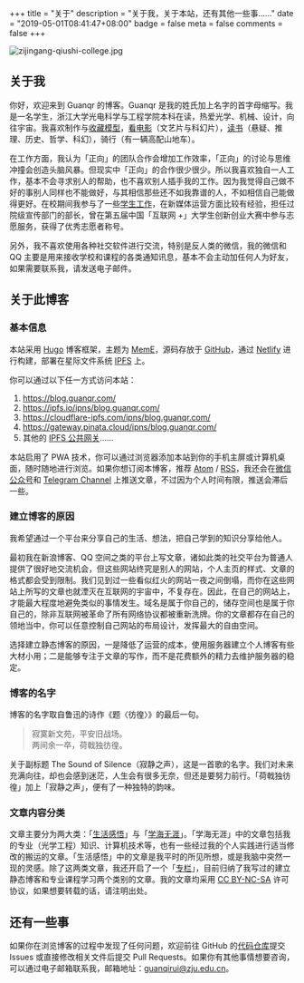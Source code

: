 +++
title = "关于"
description = "关于我，关于本站，还有其他一些事……"
date = "2019-05-01T08:41:47+08:00"
badge = false
meta = false
comments = false
+++

![zijingang-qiushi-college.jpg](/images/zijingang-qiushi-college.jpg "浙江大学紫金港校区·求是书院")

## 关于我

你好，欢迎来到 Guanqr 的博客。Guanqr 是我的姓氏加上名字的首字母缩写。我是一名学生，浙江大学光电科学与工程学院本科在读，热爱光学、机械、设计，向往宇宙。我喜欢制作与[收藏模型](/life/ideas/one-sixth-scale-figure/)，[看电影](/life/films/)（文艺片与科幻片），[读书](/life/books/)（悬疑、推理、历史、哲学、科幻），骑行（有一辆高配山地车）。

在工作方面，我认为「正向」的团队合作会增加工作效率，「正向」的讨论与思维冲撞会创造头脑风暴。但现实中「正向」的合作很少很少。所以我喜欢独自一人工作，基本不会寻求别人的帮助，也不喜欢别人插手我的工作。因为我觉得自己做不好的事别人同样也不能做好，与其相信那些还不如我靠谱的人，不如相信自己能做得更好。在校期间我参与了一些[学生工作](/life/school/a-job-in-editorial-department/)，在新媒体运营方面比较有经验，担任过院级宣传部门的部长，曾在第五届中国「互联网 +」大学生创新创业大赛中参与志愿服务，获得了优秀志愿者称号。

另外，我不喜欢使用各种社交软件进行交流，特别是反人类的微信，我的微信和 QQ 主要是用来接收学校和课程的各类通知讯息，基本不会主动加任何人为好友，如果需要联系我，请发送电子邮件。

## 关于此博客

### 基本信息

本站采用 [Hugo](https://gohugo.io/) 博客框架，主题为 [MemE](https://github.com/reuixiy/hugo-theme-meme)，源码存放于 [GitHub](https://github.com/guanqr/blog)，通过 [Netlify](https://www.netlify.com/) 进行构建，部署在星际文件系统 [IPFS](https://ipfs.io/) 上。

你可以通过以下任一方式访问本站：

1. https://blog.guanqr.com/
2. https://ipfs.io/ipns/blog.guanqr.com/
3. https://cloudflare-ipfs.com/ipns/blog.guanqr.com/
4. https://gateway.pinata.cloud/ipns/blog.guanqr.com/
5. 其他的 [IPFS 公共网关](https://ipfs.github.io/public-gateway-checker/)……

本站启用了 PWA 技术，你可以通过浏览器添加本站到你的手机主屏或计算机桌面，随时随地进行浏览。如果你想订阅本博客，推荐 <a href="/atom.xml" target="_blank">Atom</a> / <a href="/rss.xml" target="_blank">RSS</a>，我还会在<a href="/images/wechat-official-accounts.svg" target="_blank">微信公众号</a>和 [Telegram Channel](https://t.me/guanqr) 上推送文章，不过因为个人时间有限，推送会滞后一些。

### 建立博客的原因

我希望通过一个平台来分享自己的生活、想法，把自己学到的知识分享给他人。

最初我在新浪博客、QQ 空间之类的平台上写文章，诸如此类的社交平台为普通人提供了很好地交流机会，但这些网站终究是别人的网站，个人主页的样式、文章的格式都会受到限制。我们见到过一些看似红火的网站一夜之间倒塌，而你在这些网站上所写的文章也就湮灭在互联网的宇宙中，不复存在。因此，在自己的网站上，才能最大程度地避免类似的事情发生。域名是属于你自己的，储存空间也是属于你自己的，除非互联网被革命了所有网络协议都被重新洗牌。你的文章都存在自己的领地当中，你可以任意控制自己网站的布局设计，发挥最大的自由空间。

选择建立静态博客的原因，一是降低了运营的成本，使用服务器建立个人博客有些大材小用；二是能够专注于文章的写作，而不是花费额外的精力去维护服务器的稳定。

### 博客的名字

博客的名字取自鲁迅的诗作《题〈彷徨〉》的最后一句。

<blockquote class="blockquote-center"><p>寂寞新文苑，平安旧战场。<br>
两间余一卒，荷戟独彷徨。</p></blockquote>

关于副标题 The Sound of Silence（寂静之声），这是一首歌的名字。我们对未来充满向往，却也会感到迷茫，人生会有很多无奈，但还是要努力前行。「荷戟独彷徨」加上「寂静之声」，便有了一种独特的韵味。

### 文章内容分类

文章主要分为两大类：「[生活感悟](/life/)」与「[学海无涯](/study/)」。「学海无涯」中的文章包括我的专业（光学工程）知识、计算机技术等，也有一些经过我的个人实践进行适当修改的搬运的文章。「生活感悟」中的文章是我平时的所见所想，或是我脑中突然一现的灵感。除了这两类文章，我还开启了一个「[专栏](/series/)」，目前归纳了我写过的建立静态博客和专业课程学习两个类别的文章。我的文章均采用 [CC BY-NC-SA](https://creativecommons.org/licenses/by-nc-sa/4.0/) 许可协议，如果想要转载的话，请注明出处。

## 还有一些事

如果你在浏览博客的过程中发现了任何问题，欢迎前往 GitHub 的[代码仓库](https://github.com/guanqr/blog)提交 Issues 或直接修改相关文件后提交 Pull Requests。如果你有其他事情想要咨询，可以通过电子邮箱联系我，邮箱地址：[guanqirui@zju.edu.cn](mailto:guanqirui@zju.edu.cn)。